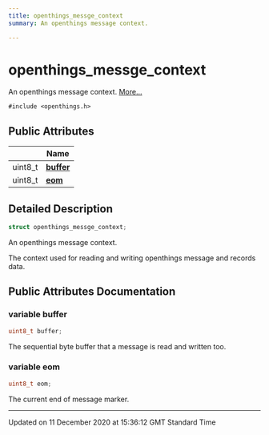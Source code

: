 ```yaml
---
title: openthings_messge_context
summary: An openthings message context.  

---
```


# openthings_messge_context




An openthings message context.  [More...](#detailed-description)


`#include <openthings.h>`



















## Public Attributes

|                | Name           |
| -------------- | -------------- |
| uint8_t | **[buffer](/doxybook2/mkdocs-readthedocs/Classes/structopenthings__messge__context/#variable-buffer)**  |
| uint8_t | **[eom](/doxybook2/mkdocs-readthedocs/Classes/structopenthings__messge__context/#variable-eom)**  |







## Detailed Description

```cpp
struct openthings_messge_context;
```

An openthings message context. 


























The context used for reading and writing openthings message and records data. 















## Public Attributes Documentation

### variable buffer

```cpp
uint8_t buffer;
```



























The sequential byte buffer that a message is read and written too. 


### variable eom

```cpp
uint8_t eom;
```



























The current end of message marker. 






-------------------------------

Updated on 11 December 2020 at 15:36:12 GMT Standard Time